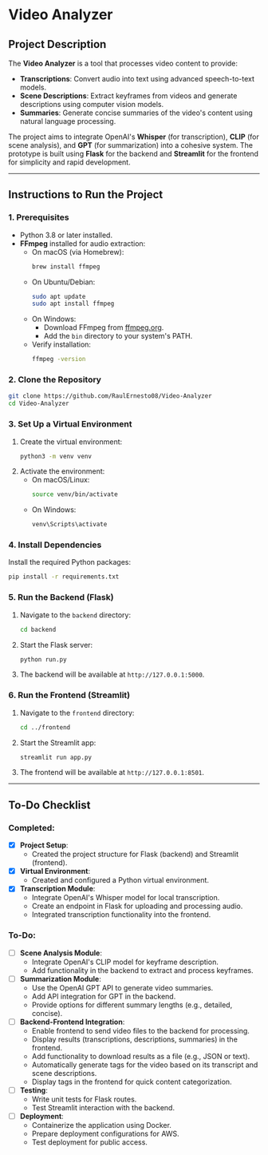 # Video Analyzer

## Project Description

The **Video Analyzer** is a tool that processes video content to provide:
- **Transcriptions**: Convert audio into text using advanced speech-to-text models.
- **Scene Descriptions**: Extract keyframes from videos and generate descriptions using computer vision models.
- **Summaries**: Generate concise summaries of the video's content using natural language processing.

The project aims to integrate OpenAI's **Whisper** (for transcription), **CLIP** (for scene analysis), and **GPT** (for summarization) into a cohesive system. The prototype is built using **Flask** for the backend and **Streamlit** for the frontend for simplicity and rapid development.

---

## Instructions to Run the Project

### 1. Prerequisites
- Python 3.8 or later installed.
- **FFmpeg** installed for audio extraction:
  - On macOS (via Homebrew):
    ```bash
    brew install ffmpeg
    ```
  - On Ubuntu/Debian:
    ```bash
    sudo apt update
    sudo apt install ffmpeg
    ```
  - On Windows:
    - Download FFmpeg from [ffmpeg.org](https://ffmpeg.org/download.html).
    - Add the `bin` directory to your system's PATH.
  - Verify installation:
    ```bash
    ffmpeg -version
    ```

### 2. Clone the Repository
```bash
git clone https://github.com/RaulErnesto08/Video-Analyzer
cd Video-Analyzer
```

### 3. Set Up a Virtual Environment
1. Create the virtual environment:
   ```bash
   python3 -m venv venv
   ```
2. Activate the environment:
   - On macOS/Linux:
     ```bash
     source venv/bin/activate
     ```
   - On Windows:
     ```bash
     venv\Scripts\activate
     ```

### 4. Install Dependencies
Install the required Python packages:
```bash
pip install -r requirements.txt
```

### 5. Run the Backend (Flask)
1. Navigate to the `backend` directory:
   ```bash
   cd backend
   ```
2. Start the Flask server:
   ```bash
   python run.py
   ```
3. The backend will be available at `http://127.0.0.1:5000`.

### 6. Run the Frontend (Streamlit)
1. Navigate to the `frontend` directory:
   ```bash
   cd ../frontend
   ```
2. Start the Streamlit app:
   ```bash
   streamlit run app.py
   ```
3. The frontend will be available at `http://127.0.0.1:8501`.

---

## To-Do Checklist

### Completed:
- [x] **Project Setup**:
  - Created the project structure for Flask (backend) and Streamlit (frontend).
- [x] **Virtual Environment**:
  - Created and configured a Python virtual environment.
- [x] **Transcription Module**:
  - Integrate OpenAI's Whisper model for local transcription.
  - Create an endpoint in Flask for uploading and processing audio.
  - Integrated transcription functionality into the frontend.

### To-Do:
- [ ] **Scene Analysis Module**:
  - Integrate OpenAI's CLIP model for keyframe description.
  - Add functionality in the backend to extract and process keyframes.
- [ ] **Summarization Module**:
  - Use the OpenAI GPT API to generate video summaries.
  - Add API integration for GPT in the backend.
  - Provide options for different summary lengths (e.g., detailed, concise).
- [ ] **Backend-Frontend Integration**:
  - Enable frontend to send video files to the backend for processing.
  - Display results (transcriptions, descriptions, summaries) in the frontend.
  - Add functionality to download results as a file (e.g., JSON or text).
  - Automatically generate tags for the video based on its transcript and scene descriptions.
  - Display tags in the frontend for quick content categorization.
- [ ] **Testing**:
  - Write unit tests for Flask routes.
  - Test Streamlit interaction with the backend.
- [ ] **Deployment**:
  - Containerize the application using Docker.
  - Prepare deployment configurations for AWS.
  - Test deployment for public access.
